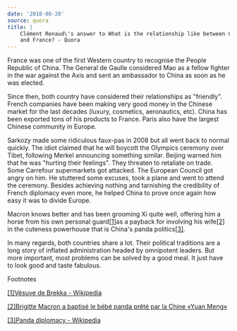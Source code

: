 ```yaml
---
date: '2018-08-28'
source: quora
title: |
    Clément Renaud\'s answer to What is the relationship like between China
    and France? - Quora
---
```


France was one of the first Western country to recognise the People
Republic of China. The General de Gaulle considered Mao as a fellow
fighter in the war against the Axis and sent an ambassador to China as
soon as he was elected.

Since then, both country have considered their relationships as
"friendly". French companies have been making very good money in the
Chinese market for the last decades (luxury, cosmetics, aeronautics,
etc). China has been exported tons of his products to France. Paris also
have the largest Chinese community in Europe.

Sarkozy made some ridiculous faux-pas in 2008 but all went back to
normal quickly. The idiot claimed that he will boycott the Olympics
ceremony over Tibet, following Merkel announcing something similar.
Beijing warned him that he was "hurting their feelings". They threaten
to retaliate on trade. Some Carrefour supermarkets got attacked. The
European Council got angry on him. He stuttered some excuses, took a
plane and went to attend the ceremony. Besides achieving nothing and
tarnishing the credibility of French diplomacy even more, he helped
China to prove once again how easy it was to divide Europe.

Macron knows better and has been grooming Xi quite well, offering him a
horse from his own personal guard[\[1\]](#OQAxB)as a payback for
involving his wife[\[2\]](#FEWBb) in the cuteness powerhouse that is
China's panda politics[\[3\]](#itFoW).

In many regards, both countries share a lot. Their political traditions
are a long story of inflated administration headed by omnipotent
leaders. But more important, most problems can be solved by a good meal.
It just have to look good and taste fabulous.

Footnotes

[\[1\]](#cite-OQAxB)[Vésuve de Brekka -
Wikipedia](https://en.wikipedia.org/wiki/V%C3%A9suve_de_Brekka)

[\[2\]](#cite-FEWBb)[Brigitte Macron a baptisé le bébé panda prêté par
la Chine «Yuan
Meng»](http://www.lefigaro.fr/politique/le-scan/2017/12/04/25001-20171204ARTFIG00196-brigitte-macron-a-baptise-le-bebe-panda-prete-par-la-chine-yuan-meng.php)

[\[3\]](#cite-itFoW)[Panda diplomacy -
Wikipedia](https://en.wikipedia.org/wiki/Panda_diplomacy#Pandas_in_Chinese_politics)

